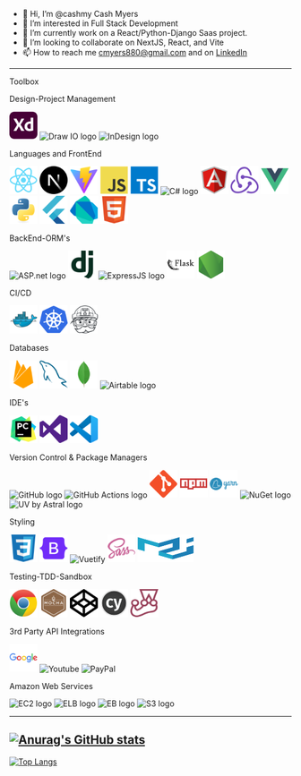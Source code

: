 - 👋 Hi, I’m @cashmy  Cash Myers
- 👀 I’m interested in Full Stack Development
- 🌱 I’m currently work on a React/Python-Django Saas project.
- 💞️ I’m looking to collaborate on NextJS, React, and Vite
- 📫 How to reach me cmyers880@gmail.com and on [LinkedIn](https://www.linkedin.com/in/cash-myers-91b69b23)

---

Toolbox

Design-Project Management  

<img src="https://raw.githubusercontent.com/devicons/devicon/master/icons/xd/xd-plain.svg" alt="XD logo" width="50" height="50" /> <img src="https://dashboard.snapcraft.io/site_media/appmedia/2019/08/android-chrome-512x512.png" alt="Draw IO logo" width="50" height="50" /> <img src="https://cdn4.iconfinder.com/data/icons/logos-and-brands/512/4_Indesign_Adobe_logo_logos-512.png" alt="InDesign logo" width="50" height="50" />


Languages and FrontEnd


<img src="https://raw.githubusercontent.com/devicons/devicon/master/icons/react/react-original.svg" alt="React logo" width="50" height="50" /> <img src="https://raw.githubusercontent.com/devicons/devicon/master/icons/nextjs/nextjs-original.svg" alt="NextJS Logo" width="50" height="50" style="background-color: white;" /> <img src="https://raw.githubusercontent.com/devicons/devicon/master/icons/vitejs/vitejs-original.svg" alt="ViteJS logo" width="50" height="50" /> <img src="https://raw.githubusercontent.com/devicons/devicon/master/icons/javascript/javascript-original.svg" alt=" JavaScript logo" width="50" height="50" /> <img src="https://raw.githubusercontent.com/devicons/devicon/master/icons/typescript/typescript-original.svg" alt="Typescript logo" width="50" height="50" /> <img src="https://cdn.cdnlogo.com/logos/c/68/c-sharp-800x800.png" alt="C# logo" width="50" height="50" /> <img src="https://raw.githubusercontent.com/devicons/devicon/master/icons/angularjs/angularjs-original.svg" alt="Angular logo" width="50" height="50" /> <img src="https://raw.githubusercontent.com/devicons/devicon/master/icons/redux/redux-original.svg" alt="Redux logo" width="50" height="50" /> <img src="https://raw.githubusercontent.com/devicons/devicon/master/icons/vuejs/vuejs-original.svg" alt="VueJS logo" width="50" height="50" /> <img src="https://raw.githubusercontent.com/devicons/devicon/master/icons/python/python-original.svg" alt="Python logo" width="50" height="50" /> <img src="https://raw.githubusercontent.com/devicons/devicon/master/icons/flutter/flutter-original.svg" alt="Flutter logo" width="50" height="50" /> <img src="https://raw.githubusercontent.com/devicons/devicon/master/icons/dart/dart-original.svg" alt="Dart logo" width="50" height="50" /> <img src="https://raw.githubusercontent.com/devicons/devicon/master/icons/html5/html5-original.svg" alt=" HTML5 logo" width="50" height="50" /> 



BackEnd-ORM's

<img src="https://www.natmarchand.fr/wp-content/uploads/2018/05/asp.net_.jpg" alt="ASP.net logo" width="50" height="50" /> <img src="https://raw.githubusercontent.com/devicons/devicon/master/icons/django/django-plain.svg" alt="Django logo" width="50" height="50" style="background-color: white;"  /> <img src="https://w7.pngwing.com/pngs/925/447/png-transparent-express-js-node-js-javascript-mongodb-node-js-text-trademark-logo.png" alt="ExpressJS logo" width="50" height="50" />  <img src="https://raw.githubusercontent.com/devicons/devicon/master/icons/flask/flask-original-wordmark.svg" alt="Flask Icon" width="50" height="50" /> <img src="https://raw.githubusercontent.com/devicons/devicon/master/icons/nodejs/nodejs-original.svg" alt="NodeJS logo" width="50" height="50" />


CI/CD

<img src="https://raw.githubusercontent.com/devicons/devicon/master/icons/docker/docker-original.svg" alt="Docker logo" width="50" height="50" /> <img src="https://raw.githubusercontent.com/devicons/devicon/master/icons/kubernetes/kubernetes-plain.svg" alt="Kubernetes logo" width="50" height="50" /> <img src="https://raw.githubusercontent.com/devicons/devicon/master/icons/travis/travis-plain.svg" alt="Travis logo" width="50" height="50" style="background-color: white;" />


Databases

<img src="https://raw.githubusercontent.com/devicons/devicon/master/icons/firebase/firebase-plain.svg" alt="Firebase logo" width="50" height="50" /> <img src="https://raw.githubusercontent.com/devicons/devicon/master/icons/mysql/mysql-original.svg" alt="MySQL logo" width="50" height="50" /> <img src="https://raw.githubusercontent.com/devicons/devicon/master/icons/mongodb/mongodb-original.svg" alt="MongoDB logo" width="50" height="50" /> <img src="https://w7.pngwing.com/pngs/444/851/png-transparent-airtable-database-spreadsheet-logo-application-software-slack-logo-angle-rectangle-orange.png" alt="Airtable logo" width="50" height="50" />


IDE's

<img src="https://raw.githubusercontent.com/devicons/devicon/master/icons/pycharm/pycharm-original.svg" alt="Pycharm logo" width="50" height="50" /> <img src="https://raw.githubusercontent.com/devicons/devicon/master/icons/visualstudio/visualstudio-plain.svg" alt="Visual Studio logo" width="50" height="50" /> <img src="https://raw.githubusercontent.com/devicons/devicon/master/icons/vscode/vscode-original.svg" alt="VS Code logo" width="50" height="50" />



Version Control & Package Managers

<img src="https://www.pngkey.com/png/full/178-1787243_github-icon-png-github-icon-white-png.png" alt="GitHub logo" width="50" height="50" /> <img src="https://avatars.githubusercontent.com/u/44036562?s=200&v=4" alt="GitHub Actions logo" width="50" height="50"/> <img src="https://raw.githubusercontent.com/devicons/devicon/master/icons/git/git-original.svg" alt="Git logo" width="50" height="50" /> <img src="https://raw.githubusercontent.com/devicons/devicon/master/icons/npm/npm-original-wordmark.svg" alt="NPM logo" width="50" height="50" /> <img src="https://raw.githubusercontent.com/devicons/devicon/master/icons/yarn/yarn-original-wordmark.svg" alt="Yarn logo" width="50" height="50" /> <img src="https://www.nuget.org/Content/gallery/img/logo-og-600x600.png" alt="NuGet logo" width="50" height="50" /> <img src="https://docs.astral.sh/uv/assets/logo-letter.svg" alt="UV by Astral logo" width="50" height="50" />


Styling

<img src="https://raw.githubusercontent.com/devicons/devicon/master/icons/css3/css3-original.svg" alt="CSS logo" width="50" height="50" /> <img src="https://raw.githubusercontent.com/devicons/devicon/master/icons/bootstrap/bootstrap-plain.svg" alt="Bootstrap logo" width="50" height="50" /> <img src="https://iconape.com/wp-content/png_logo_vector/vuetify.png" alt="Vuetify" width="50" height="50" /> <img src="https://raw.githubusercontent.com/devicons/devicon/master/icons/sass/sass-original.svg" alt="Sass logo" width="50" height="50" /> <img src="https://raw.githubusercontent.com/devicons/devicon/master/icons/materialui/materialui-original.svg" alt="Material UI logo" width="100" height="50" />


Testing-TDD-Sandbox

<img src="https://raw.githubusercontent.com/devicons/devicon/master/icons/chrome/chrome-original.svg" alt="Chrome logo" width="50" height="50" /> <img src="https://raw.githubusercontent.com/devicons/devicon/master/icons/mocha/mocha-plain.svg" alt="Mocha logo" width="50" height="50" /> <img src="https://raw.githubusercontent.com/devicons/devicon/master/icons/codepen/codepen-original.svg" alt="Codepen logo" width="50" height="50" style="background-color: white;" /> <img src="https://raw.githubusercontent.com/cashmy/cashmy/main/8908513.png" alt="Cypress logo" width="50" height="50" /> <img src="https://raw.githubusercontent.com/devicons/devicon/master/icons/jest/jest-plain.svg" alt="Jest logo" width="50" height="50" />



 
3rd Party API Integrations

<img src="https://raw.githubusercontent.com/devicons/devicon/master/icons/google/google-original-wordmark.svg" alt="Google Maps" width="50" height="50" /> <img src="https://www.freeiconspng.com/thumbs/youtube-logo-png/youtube-icon-app-logo-png-9.png" alt="Youtube" width="50" height="50" />
<img src="https://www.paypalobjects.com/webstatic/mktg/logo-center/PP_Acceptance_Marks_for_LogoCenter_150x94.png" alt="PayPal" width="75" height="50" />

Amazon Web Services

<img src="https://images.edrawsoft.com/images2020/Amazon-EC2.jpg" alt="EC2 logo" width="50" height="50" /> <img src="https://images.edrawsoft.com/images2020/icon/Elastic%20Load%20Balancing.png" alt="ELB logo" width="50" height="50" /> <img src="https://images.edrawsoft.com/images2020/icon/aws-elastic-beanstalk.jpg" alt="EB logo" width="50" height="50" /> <img src="https://images.edrawsoft.com/images2020/icon/amazon-s3.jpg" alt="S3 logo" width="50" height="50" />


---
[![Anurag's GitHub stats](https://github-readme-stats.vercel.app/api?username=cashmy)](https://github.com/anuraghazra/github-readme-stats)
---
[![Top Langs](https://github-readme-stats.vercel.app/api/top-langs/?username=anuraghazra&layout=compact)](https://github.com/anuraghazra/github-readme-stats)
<!---
cashmy/cashmy is a ✨ special ✨ repository because its `README.md` (this file) appears on your GitHub profile.
You can click the Preview link to take a look at your changes.
--->
